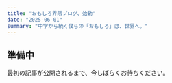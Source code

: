 ```yaml
---
title: "おもしろ界隈ブログ、始動"
date: "2025-06-01"
summary: "中学から続く僕らの「おもしろ」は、世界へ。"
---
```


## 準備中
最初の記事が公開されるまで、今しばらくお待ちください。